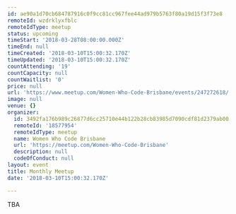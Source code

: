 ```yaml
---
id: ae90a1d70cb684787916c0f9cc81cc967fee44ad979b5763f80a19d15f3f73e8
remoteId: wzdrklyxfblc
remoteIdType: meetup
status: upcoming
timeStart: '2018-03-28T08:00:00.000Z'
timeEnd: null
timeCreated: '2018-03-10T15:00:32.170Z'
timeUpdated: '2018-03-10T15:00:32.170Z'
countAttending: '19'
countCapacity: null
countWaitlist: '0'
price: null
url: 'https://www.meetup.com/Women-Who-Code-Brisbane/events/247272618/'
image: null
venue: {}
organizer:
  id: 3492fa176b989c26877d6cc25710e44b122b28cb83985d7090cdf81d2379ab00
  remoteId: '18577954'
  remoteIdType: meetup
  name: Women Who Code Brisbane
  url: 'https://meetup.com/Women-Who-Code-Brisbane'
  description: null
  codeOfConduct: null
layout: event
title: Monthly Meetup
date: '2018-03-10T15:00:32.170Z'

---
```

<p>TBA</p>
